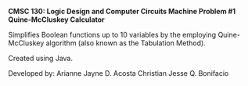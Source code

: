**CMSC 130: Logic Design and Computer Circuits
Machine Problem #1
Quine-McCluskey Calculator**

Simplifies Boolean functions up to 10 variables by the employing Quine-McCluskey algorithm (also known as the Tabulation Method). 

Created using Java.

Developed by: 
Arianne Jayne D. Acosta 
Christian Jesse Q. Bonifacio

